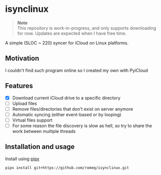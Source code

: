 # isynclinux

> **Note**  
> This repository is work-in-progress, and only supports downloading for now.
> Updates are expected when I have free time.


A simple (SLOC ~ 220) syncer for iCloud on Linux platforms.


## Motivation

I couldn't find such program online so I created my own with PyiCloud

## Features
- [x] Download current iCloud drive to a specific directory
- [ ] Upload files
- [ ] Remove files/directories that don't exist on server anymore
- [ ] Automatic syncing (either event-based or by looping)
- [ ] Virtual files support
- [ ] For some reason the file discovery is slow as hell, so try to share the work between multiple threads

## Installation and usage

Install using [pipx](https://github.com/pypa/pipx)

```sh
pipx install git+https://github.com/romeq/isynclinux.git
```
